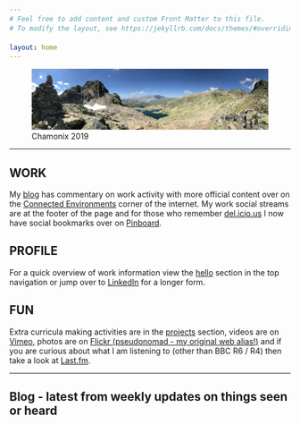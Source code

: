 ```yaml
---
# Feel free to add content and custom Front Matter to this file.
# To modify the layout, see https://jekyllrb.com/docs/themes/#overriding-theme-defaults

layout: home
---
```


<figure>
  <img src="/assets/img/chamonix2019.webp" alt="Chamonix 2019"/>
  <figcaption>Chamonix 2019</figcaption>
</figure>

<hr>

## WORK
My [blog](blog) has commentary on work activity with more official content over on the [Connected Environments](https://connected-environments.org) corner of the internet. My work social streams are at the footer of the page and for those who remember [del.icio.us](https://en.wikipedia.org/wiki/Delicious_(website)) I now have social bookmarks over on [Pinboard](https://pinboard.in/u:dunc/).

## PROFILE
For a quick overview of work information view the [hello](hello) section in the top navigation or jump over to [LinkedIn](https://www.linkedin.com/in/duncanwilson) for a longer form.

## FUN
Extra curricula making activities are in the [projects](projects) section, videos are on [Vimeo](https://vimeo.com/djdunc), photos are on [Flickr (pseudonomad - my original web alias!)](https://www.flickr.com/photos/pseudonomad) and if you are curious about what I am listening to (other than BBC R6 / R4) then take a look at [Last.fm](http://www.last.fm/user/djdunc).

<hr>

## Blog - latest from weekly updates on things seen or heard
